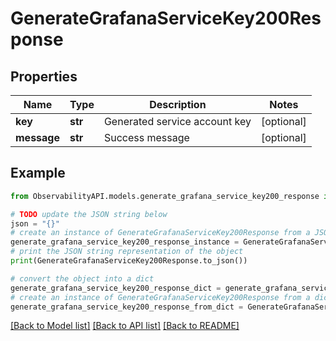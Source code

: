 # GenerateGrafanaServiceKey200Response


## Properties

Name | Type | Description | Notes
------------ | ------------- | ------------- | -------------
**key** | **str** | Generated service account key | [optional] 
**message** | **str** | Success message | [optional] 

## Example

```python
from ObservabilityAPI.models.generate_grafana_service_key200_response import GenerateGrafanaServiceKey200Response

# TODO update the JSON string below
json = "{}"
# create an instance of GenerateGrafanaServiceKey200Response from a JSON string
generate_grafana_service_key200_response_instance = GenerateGrafanaServiceKey200Response.from_json(json)
# print the JSON string representation of the object
print(GenerateGrafanaServiceKey200Response.to_json())

# convert the object into a dict
generate_grafana_service_key200_response_dict = generate_grafana_service_key200_response_instance.to_dict()
# create an instance of GenerateGrafanaServiceKey200Response from a dict
generate_grafana_service_key200_response_from_dict = GenerateGrafanaServiceKey200Response.from_dict(generate_grafana_service_key200_response_dict)
```
[[Back to Model list]](../README.md#documentation-for-models) [[Back to API list]](../README.md#documentation-for-api-endpoints) [[Back to README]](../README.md)


